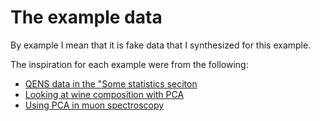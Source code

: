 # The example data

By example I mean that it is fake data that I synthesized for this example.

The inspiration for each example were from the following:
- [QENS data in the "Some statistics seciton](https://qensmodels.readthedocs.io/examples/lmfit_lorentzian_and_backgd_fit.html)
- [Looking at wine composition with PCA](https://doi.org/10.1039/C3AY41907J)
- [Using PCA in muon spectroscopy](https://arxiv.org/pdf/2010.04742.pdf)